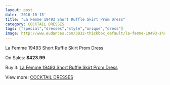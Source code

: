 ```yaml
---
layout: post
date: '2016-10-15'
title: "La Femme 19493 Short Ruffle Skirt Prom Dress"
category: COCKTAIL DRESSES
tags: ["special","dresses","style","unique","dress"]
image: http://www.eudances.com/3832-thickbox_default/la-femme-19493-short-ruffle-skirt-prom-dress.jpg
---
```

La Femme 19493 Short Ruffle Skirt Prom Dress

On Sales: **$423.99**
<a href="https://www.eudances.com/en/cocktail-dresses/1278-la-femme-19493-short-ruffle-skirt-prom-dress.html"><amp-img layout="responsive" width="600" height="600" src="//www.eudances.com/3832-thickbox_default/la-femme-19493-short-ruffle-skirt-prom-dress.jpg" alt="La Femme 19493 Short Ruffle Skirt Prom Dress 0" /></a>
<a href="https://www.eudances.com/en/cocktail-dresses/1278-la-femme-19493-short-ruffle-skirt-prom-dress.html"><amp-img layout="responsive" width="600" height="600" src="//www.eudances.com/3833-thickbox_default/la-femme-19493-short-ruffle-skirt-prom-dress.jpg" alt="La Femme 19493 Short Ruffle Skirt Prom Dress 1" /></a>

Buy it: [La Femme 19493 Short Ruffle Skirt Prom Dress](https://www.eudances.com/en/cocktail-dresses/1278-la-femme-19493-short-ruffle-skirt-prom-dress.html "La Femme 19493 Short Ruffle Skirt Prom Dress")

View more: [COCKTAIL DRESSES](https://www.eudances.com/en/14-cocktail-dresses "COCKTAIL DRESSES")